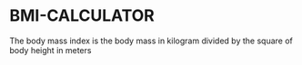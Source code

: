 # BMI-CALCULATOR
The body mass index is the body mass in kilogram divided by the square of body height in meters
